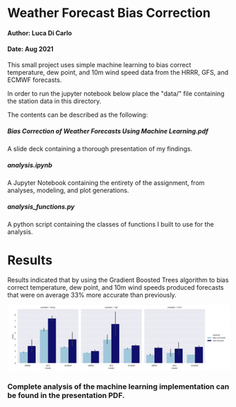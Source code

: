 
# Weather Forecast Bias Correction
#### Author: Luca Di Carlo
#### Date: Aug 2021

This small project uses simple machine learning to bias correct temperature, dew point, and 10m wind speed data from the HRRR, GFS, and ECMWF forecasts.

In order to run the jupyter notebook below place the "data/" file containing the station data in this directory.

The contents can be described as the following:

##### Bias Correction of Weather Forecasts Using Machine Learning.pdf
A slide deck containing a thorough presentation of my findings.

##### analysis.ipynb
A Jupyter Notebook containing the entirety of the assignment, from analyses, modeling, and plot generations.

##### analysis_functions.py
A python script containing the classes of functions I built to use for the analysis.



# Results

Results indicated that by using the Gradient Boosted Trees algorithm to bias correct temperature, dew point, and 10m wind speeds produced 
forecasts that were on average 33% more accurate than previously. 

![alt text](https://github.com/ldicarlo1/weather_forecast_bias_correction/blob/main/images/Screen%20Shot%202021-10-01%20at%205.05.42%20PM.png)

### Complete analysis of the machine learning implementation can be found in the presentation PDF.


